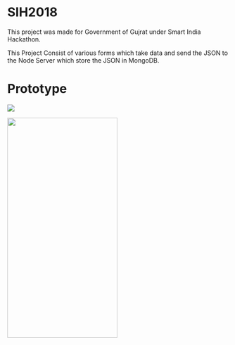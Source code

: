# SIH2018
This project was made for Government of Gujrat under Smart India Hackathon.

This Project Consist of various forms which take data and send the JSON to the Node Server which store the JSON in MongoDB.

# Prototype 

![](https://media.giphy.com/media/1AheEgdgNCYzP2gQKY/giphy.gif)

<img src="https://media.giphy.com/media/1AheEgdgNCYzP2gQKY/giphy.gif" width="250" height="500" />
